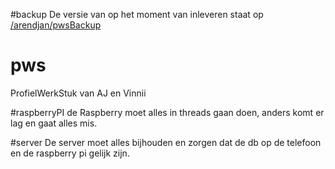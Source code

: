 #backup
De versie van op het moment van inleveren staat op [/arendjan/pwsBackup](PWSBackup)
# pws
ProfielWerkStuk van AJ en Vinnii


#raspberryPI
de Raspberry moet alles in threads gaan doen, anders komt er lag en gaat alles mis.

#server
De server moet alles bijhouden en zorgen dat de db op de telefoon en de raspberry pi gelijk zijn.
